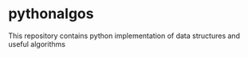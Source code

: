 # pythonalgos
This repository contains python implementation of data structures and useful algorithms